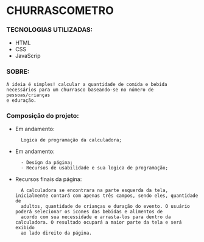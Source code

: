 # CHURRASCOMETRO

### TECNOLOGIAS UTILIZADAS: 
+ HTML
+ CSS
+ JavaScrip

### SOBRE:

    A ideia é simples! calcular a quantidade de comida e bebida necessários para um churrasco baseando-se no número de pessoas/crianças 
    e eduração.

### Composição do projeto:

+ Em andamento:

        Logica de programação da calculadora;

+ Em andamento:

        - Design da página;
        - Recursos de usabilidade e sua logica de programação;

+ Recursos finais da página:

        A calculadora se encontrara na parte esquerda da tela, inicialmente contará com apenas três campos, sendo eles, quantidade de 
        adultos, quantidade de crianças e duração do evento. O usuário poderá selecionar os icones das bebidas e alimentos de 
        acordo com sua necessidade e arrasta-los para dentro da calculadora. O resultado ocupará a maior parte da tela e será exibido 
        ao lado direito da página.